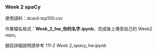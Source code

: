 ### Week 2 spaCy
使用語料：dcard-top100.csv

作業檔名格式：**Week_2_hw_你的名字.ipynb**，完成後上傳至自己的 Week2 repo。

題目詳細說明請參考 _111-2 Week 2_spacy_hw.ipynb_
